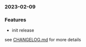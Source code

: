 ### 2023-02-09

### Features
+ init release

see <a href='https://github.com/mrjackwills/staticpi_vue/blob/main/CHANGELOG.md'>CHANGELOG.md</a> for more details
